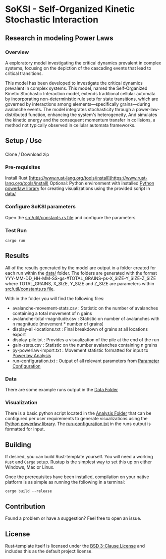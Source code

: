 # SoKSI - Self-Organized Kinetic Stochastic Interaction
## Research in modeling Power Laws

### Overview
A exploratory model investigating the critical dynamics prevalent in complex systems, focusing on the depiction of the cascading events that lead to critical transitions.

This model has been developed to investigate the critical dynamics prevalent in complex systems. This model, named the Self-Organized Kinetic Stochastic Interaction model, extends traditional cellular automata by incorporating non-deterministic rule sets for state transitions, which are governed by interactions among elements—specifically grains—during avalanche events. The model integrates stochasticity through a power-law-distributed function, enhancing the system's heterogeneity, And simulates the kinetic energy and the consequent momentum transfer in collisions, a method not typically observed in cellular automata frameworks.

## Setup / Use
###
Clone / Download zip

### Pre-requisites 
Install Rust [https://www.rust-lang.org/tools/install](https://www.rust-lang.org/tools/install)
Optional: Python environment with installed [Python powerlaw library](https://pypi.org/project/powerlaw/) for creating visualizations using the provided script in [data/](data/)

### Configure SoKSI parameters
Open the [src/util/constants.rs file](src/util/constants.rs) and configure the parameters

### Test Run 
```
cargo run
```

## Results 

All of the results generated by the model are output in a folder created for each run within the [data/](data/) folder. The folders are generated with the format YYY-MM-DD_HH-MM-SS-gs-#TOTAL_GRAINS-ps-X_SIZE-Y_SIZE-Z_SIZE where TOTAL_GRAINS, X_SIZE, Y_SIZE and Z_SIZE are parameters within [src/util/constants.rs file](src/util/constants.rs). 

With in the folder you will find the following files:
 - avalanche-movement-stats.csv   : Statistic on the number of avalanches containing a total movement of n gains
 - avalanche-total-magnitude.csv  : Statistic on number of avalanches with n magnitude (movement * number of grains)
 - display-all-locations.txt      : Final breakdown of grains at all locations export
 - display-pile.txt               : Provides a visualization of the pile at the end of the run
 - gain-stats.csv                 : Statistic on the number avalanches containing n grains
 - py-powerlaw-import.txt         : Movement statistic formatted for input to [Powerlaw Analysis](analysis/powerlaw-analysis.py)
 - run-configuration.txt          : Output of all relevant parameters from [Parameter Configuration](src/util/constants.rs) 

### Data
There are some example runs output in the [Data Folder](data/) 

### Visualization 
There is a basic python script located in the [Analysis Folder](analysis/) that can be configured per user requirements to generate visualizations using the [Python powerlaw library](https://pypi.org/project/powerlaw/). The [run-configuration.txt](data/) in the runs output is formatted for input. 

## Building

If desired, you can build Rust-template yourself. You will need a working `Rust` and `Cargo` setup. [Rustup](https://rustup.rs/) is the simplest way to set this up on either Windows, Mac or Linux.

Once the prerequisites have been installed, compilation on your native platform is as simple as running the following in a terminal:

```
cargo build --release
```

## Contribution

Found a problem or have a suggestion? Feel free to open an issue.

## License

Rust-template itself is licensed under the [BSD 3-Clause License](LICENSE) and includes this as the default project license.